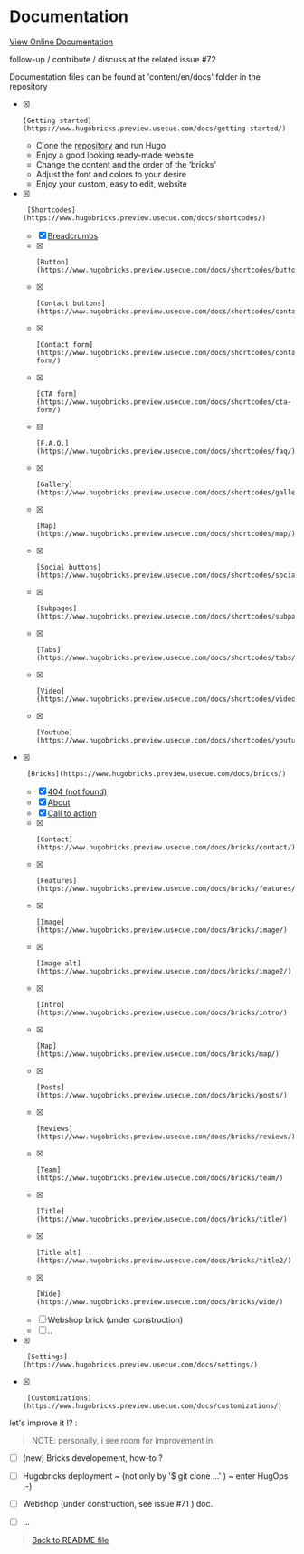# Documentation

[View Online Documentation](https://www.hugobricks.preview.usecue.com/docs/)

follow-up / contribute / discuss at the related issue #72

Documentation files can be found at 'content/en/docs' folder in the repository 

- [X]     [Getting started](https://www.hugobricks.preview.usecue.com/docs/getting-started/)
  -    Clone the [repository](https://github.com/jhvanderschee/hugobricks) and run Hugo
  -    Enjoy a good looking ready-made website
  -    Change the content and the order of the ‘bricks’
  -    Adjust the font and colors to your desire
  -    Enjoy your custom, easy to edit, website
- [X]      [Shortcodes](https://www.hugobricks.preview.usecue.com/docs/shortcodes/)
	- [X] [Breadcrumbs](https://www.hugobricks.preview.usecue.com/docs/shortcodes/breadcrumbs/)
	- [X]     [Button](https://www.hugobricks.preview.usecue.com/docs/shortcodes/button/)
	- [X]     [Contact buttons](https://www.hugobricks.preview.usecue.com/docs/shortcodes/contactbuttons/)
	- [X]     [Contact form](https://www.hugobricks.preview.usecue.com/docs/shortcodes/contact-form/)
	- [X]     [CTA form](https://www.hugobricks.preview.usecue.com/docs/shortcodes/cta-form/)
	- [X]     [F.A.Q.](https://www.hugobricks.preview.usecue.com/docs/shortcodes/faq/)
	- [X]     [Gallery](https://www.hugobricks.preview.usecue.com/docs/shortcodes/gallery/)
	- [X]     [Map](https://www.hugobricks.preview.usecue.com/docs/shortcodes/map/)
	- [X]     [Social buttons](https://www.hugobricks.preview.usecue.com/docs/shortcodes/socialbuttons/)
	- [X]     [Subpages](https://www.hugobricks.preview.usecue.com/docs/shortcodes/subpages/)
	- [X]     [Tabs](https://www.hugobricks.preview.usecue.com/docs/shortcodes/tabs/)
	- [X]     [Video](https://www.hugobricks.preview.usecue.com/docs/shortcodes/video/)
	- [X]     [Youtube](https://www.hugobricks.preview.usecue.com/docs/shortcodes/youtube/)
- [X]      [Bricks](https://www.hugobricks.preview.usecue.com/docs/bricks/)
	- [X]    [404 (not found)](https://www.hugobricks.preview.usecue.com/docs/bricks/404/)
	- [X]    [About](https://www.hugobricks.preview.usecue.com/docs/bricks/about/)
  	- [X]    [Call to action](https://www.hugobricks.preview.usecue.com/docs/bricks/cta/)
	- [X]     [Contact](https://www.hugobricks.preview.usecue.com/docs/bricks/contact/)
	- [X]     [Features](https://www.hugobricks.preview.usecue.com/docs/bricks/features/)
	- [X]     [Image](https://www.hugobricks.preview.usecue.com/docs/bricks/image/)
	- [X]     [Image alt](https://www.hugobricks.preview.usecue.com/docs/bricks/image2/)
	- [X]     [Intro](https://www.hugobricks.preview.usecue.com/docs/bricks/intro/)
	- [X]     [Map](https://www.hugobricks.preview.usecue.com/docs/bricks/map/)
	- [X]     [Posts](https://www.hugobricks.preview.usecue.com/docs/bricks/posts/)
	- [X]     [Reviews](https://www.hugobricks.preview.usecue.com/docs/bricks/reviews/)
	- [X]     [Team](https://www.hugobricks.preview.usecue.com/docs/bricks/team/)
	- [X]     [Title](https://www.hugobricks.preview.usecue.com/docs/bricks/title/)
	- [X]     [Title alt](https://www.hugobricks.preview.usecue.com/docs/bricks/title2/)
	- [X]     [Wide](https://www.hugobricks.preview.usecue.com/docs/bricks/wide/)
	- [ ] Webshop brick (under construction)
	- [ ] ..
- [X]      [Settings](https://www.hugobricks.preview.usecue.com/docs/settings/)
- [X]      [Customizations](https://www.hugobricks.preview.usecue.com/docs/customizations/)


let's improve it !? : 

 > NOTE: personally, i see room for improvement in

- [ ] (new) Bricks developement, how-to ?
- [ ] Hugobricks deployment ~ (not only by '$ git clone ...' ) ~ enter HugOps ;-) 
- [ ] Webshop  (under construction, see issue #71 ) doc.
- [ ] ...


> [Back to README file](./README.md)
